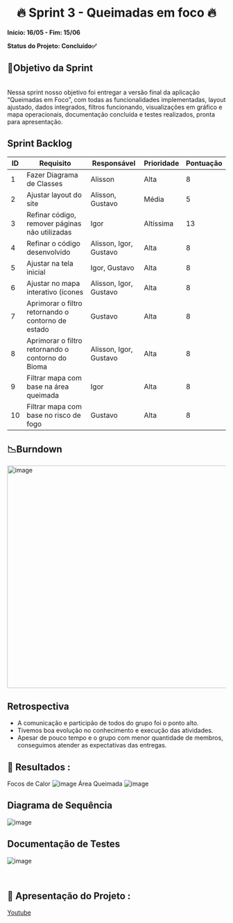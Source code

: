 <h1 align="center"> 🔥 Sprint 3 - Queimadas em foco 🔥 </h1>

**Início: 16/05 - Fim: 15/06**

**Status do Projeto: Concluído✅**

<span id="objetivo">
  
## 📌Objetivo da Sprint
<br> Nessa sprint nosso objetivo foi entregar a versão final da aplicação “Queimadas em Foco”, com todas as funcionalidades implementadas, layout ajustado, dados integrados, filtros funcionando, visualizações em gráfico e mapa operacionais, documentação concluída e testes realizados, pronta para apresentação.

## Sprint Backlog

| ID  | Requisito                                 | Responsável             | Prioridade   | Pontuação |
|-----|--------------------------------------------|-------------------------|--------------|-----------|
| 1   | Fazer Diagrama de Classes                  | Alisson                 | Alta         | 8         |
| 2   | Ajustar layout do site                     | Alisson, Gustavo        | Média        | 5         |
| 3   | Refinar código, remover páginas não utilizadas  | Igor                    | Altíssima    | 13        |
| 4   | Refinar o código desenvolvido              | Alisson, Igor, Gustavo  | Alta         | 8         |
| 5   | Ajustar na tela inicial                     | Igor, Gustavo           | Alta         | 8         |
| 6   | Ajustar no mapa interativo (ícones          | Alisson, Igor, Gustavo  | Alta         | 8         |
| 7   | Aprimorar o filtro retornando o contorno de estado   | Gustavo  | Alta         | 8         |
| 8   | Aprimorar o filtro retornando o contorno do Bioma    | Alisson, Igor, Gustavo  | Alta         | 8         |
| 9   | Filtrar mapa com base na área queimada     | Igor  | Alta         | 8         |
| 10  | Filtrar mapa com base no risco de fogo  | Gustavo  | Alta         | 8         |



## 📉Burndown

<img width="513" alt="image" src="">


</br>

## Retrospectiva

* A comunicação e participão de todos do grupo foi o ponto alto.
* Tivemos boa evolução no conhecimento e execução das atividades.
* Apesar de pouco tempo e o grupo com menor quantidade de membros, conseguimos atender as expectativas das entregas.

  

## 🔗 Resultados :
Focos de Calor
![image](https://github.com/user-attachments/assets/b26f694c-d65b-48e6-b08f-8ac657e94291)
Área Queimada
![image](https://github.com/user-attachments/assets/f0a4382d-1322-4dc4-9a4b-bd6afce3165e)


## Diagrama de Sequência
![image](https://github.com/user-attachments/assets/0755e091-be38-4db9-b8d8-01aca9627030)

## Documentação de Testes
![image](https://github.com/user-attachments/assets/967eaab2-958f-491b-ad20-0651b3326119)

<br>

## 🎥 Apresentação do Projeto :

<a href="">Youtube</a>

<br>
